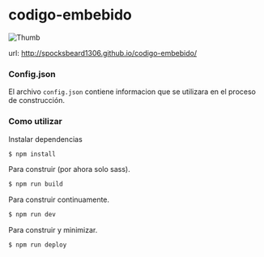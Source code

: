 codigo-embebido
===============
![Thumb](http://www.e-quipu.pe/dinamic/equipo/original/croppedImg_7ib5eEHdRf.jpeg)

url: http://spocksbeard1306.github.io/codigo-embebido/

### Config.json
El archivo `config.json` contiene informacion que se utilizara en el proceso de construcción.

### Como utilizar
Instalar dependencias
``` bash
$ npm install
```
Para construir (por ahora solo sass).
``` bash
$ npm run build
```
Para construir continuamente.
``` bash
$ npm run dev
```
Para construir y minimizar.
``` bash
$ npm run deploy
```